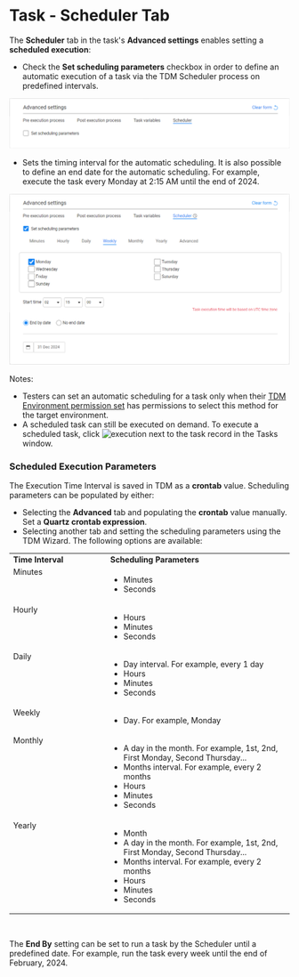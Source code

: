 # Task - Scheduler Tab 

The **Scheduler** tab in the task's **Advanced settings** enables setting a **scheduled execution**: 

- Check the **Set scheduling parameters** checkbox in order to define an automatic execution of a task via the TDM Scheduler process on predefined intervals. 

![scheduling](images/task_scheduling_parameters_example2.png)

- Sets the timing interval for the automatic scheduling. It is also possible to define an end date for the automatic scheduling.  For example, execute the task every Monday at 2:15 AM until the end of 2024.

![execution timing example1](images/task_scheduling_parameters_example1.png)

Notes:

- Testers can set an automatic scheduling for a task only when their [TDM Environment permission set](10_environment_roles_tab.md) has permissions to select this method for the target environment. 
- A scheduled task can still be executed on demand. To execute a scheduled task, click ![execution](images/execute_task_icon.png) next to the task record in the Tasks window.

### Scheduled Execution Parameters

The Execution Time Interval is saved in TDM as a **crontab** value. Scheduling parameters can be populated by either:
 - Selecting the **Advanced** tab and populating the **crontab** value manually. Set a **Quartz crontab expression**. 
 - Selecting another tab and setting the scheduling parameters using the TDM Wizard. The following options are available:

 <table width="900pxl">
<tbody>
<tr>
<td valign="top" width="300pxl"><strong>Time Interval</strong></td>
<td valign="top" width="600pxl"><strong>Scheduling Parameters</strong></td>
</tr>
<tr>
<td valign="top" width="300pxl">Minutes</td>
<td valign="top" width="600pxl">
<ul>
<li>Minutes</li>
<li>Seconds</li>
</ul>
</td>
</tr>
<tr>
<td valign="top" width="300pxl">Hourly</td>
<td valign="top" width="600pxl">
<ul>
<li>Hours</li>
<li>Minutes</li>
<li>Seconds</li>
</ul>
</td>
</tr>
<tr>
<td valign="top" width="300pxl">Daily</td>
<td valign="top" width="600pxl">
<ul>
<li>Day interval. For example, every 1 day</li>
<li>Hours</li>
<li>Minutes</li>
<li>Seconds</li>
</ul>
</td>
</tr>
<tr>
<td valign="top" width="300pxl">Weekly</td>
<td valign="top" width="600pxl">
<ul>
<li>Day. For example, Monday</li>
</ul>
</td>
</tr>
<tr>
<td valign="top" width="300pxl">Monthly</td>
<td valign="top" width="600pxl">
<ul>
<li>A day in the month. For example, 1st, 2nd, First Monday, Second Thursday...</li>
<li>Months interval. For example, every 2 months</li>
<li>Hours</li>
<li>Minutes</li>
<li>Seconds</li>
</ul>
</td>
</tr>
<tr>
<td valign="top" width="300pxl">Yearly</td>
<td valign="top" width="600pxl">
<ul>
<li>Month</li>
<li>A day in the month. For example, 1st, 2nd, First Monday, Second Thursday...</li>
<li>Months interval. For example, every 2 months</li>
<li>Hours</li>
<li>Minutes</li>
<li>Seconds</li>
</ul>
</td>
</tr>
</tbody>
</table>
​    

The **End By** setting can be set to run a task by the Scheduler until a predefined date. For example, run the task every week until the end of February, 2024.

  

  



